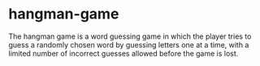 # hangman-game
The hangman game is a word guessing game in which the player tries to guess a randomly chosen word by guessing letters one at a time, with a limited number of incorrect guesses allowed before the game is lost.
